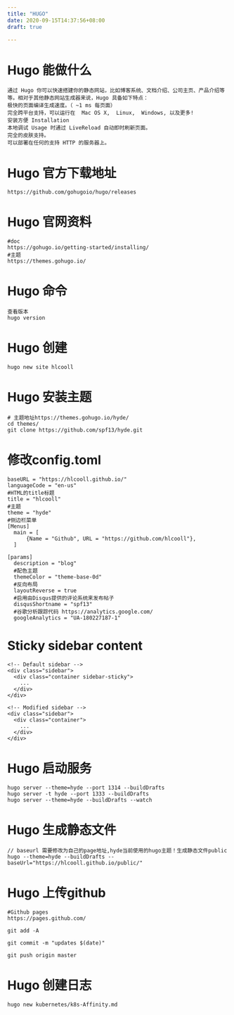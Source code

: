 ```yaml
---
title: "HUGO"
date: 2020-09-15T14:37:56+08:00
draft: true

---
```


# Hugo 能做什么
    通过 Hugo 你可以快速搭建你的静态网站，比如博客系统、文档介绍、公司主页、产品介绍等等。相对于其他静态网站生成器来说，Hugo 具备如下特点：
    极快的页面编译生成速度。（ ~1 ms 每页面）
    完全跨平台支持，可以运行在  Mac OS X,  Linux,  Windows, 以及更多!
    安装方便 Installation
    本地调试 Usage 时通过 LiveReload 自动即时刷新页面。
    完全的皮肤支持。
    可以部署在任何的支持 HTTP 的服务器上。

# Hugo 官方下载地址
```
https://github.com/gohugoio/hugo/releases
```

# Hugo 官网资料
```
#doc
https://gohugo.io/getting-started/installing/
#主题
https://themes.gohugo.io/
```

# Hugo 命令
```
查看版本
hugo version

```

# Hugo 创建
```
hugo new site hlcooll
```

# Hugo 安装主题
```
# 主题地址https://themes.gohugo.io/hyde/
cd themes/
git clone https://github.com/spf13/hyde.git

```

# 修改config.toml
```
baseURL = "https://hlcooll.github.io/"
languageCode = "en-us"
#HTML的title标题
title = "hlcooll"
#主题
theme = "hyde"
#侧边栏菜单
[Menus]
  main = [
      {Name = "Github", URL = "https://github.com/hlcooll"},  
  ]

[params]
  description = "blog"
  #配色主题
  themeColor = "theme-base-0d"
  #反向布局
  layoutReverse = true
  #启用由Disqus提供的评论系统来发布帖子
  disqusShortname = "spf13"
  #谷歌分析跟踪代码 https://analytics.google.com/
  googleAnalytics = "UA-180227187-1"

```

# Sticky sidebar content
```
<!-- Default sidebar -->
<div class="sidebar">
  <div class="container sidebar-sticky">
    ...
  </div>
</div>

<!-- Modified sidebar -->
<div class="sidebar">
  <div class="container">
    ...
  </div>
</div>

```

# Hugo 启动服务
```
hugo server --theme=hyde --port 1314 --buildDrafts
hugo server -t hyde --port 1333 --buildDrafts
hugo server --theme=hyde --buildDrafts --watch
```

# Hugo 生成静态文件
```
// baseurl 需要修改为自己的page地址,hyde当前使用的hugo主题！生成静态文件public
hugo --theme=hyde --buildDrafts --baseUrl="https://hlcooll.github.io/public/"
```

# Hugo 上传github
```
#Github pages 
https://pages.github.com/

git add -A

git commit -m "updates $(date)"

git push origin master

```

# Hugo 创建日志
```
hugo new kubernetes/k8s-Affinity.md
```